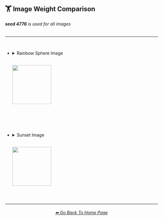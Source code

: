 <h2>🏋️‍ Image Weight Comparison</h2>
<h6><b>seed 4776</b> is used for all images</h6>

<hr><!--------------->

<br>

- <details><summary>Rainbow Sphere Image<p><br><img src="https://github.com/willwulfken/MidJourney-Styles-and-Keywords-Reference/blob/main/Images/MJ_V2/Summary_Images/Image_Weight_Comparison/Input_Images/inputimg_sphere_rainbow_512x.png?raw=true" width="128" /></p></summary><p><div align="center">

	<table>
		<tr align=center valign=middle>
			<th>Style</th>
			<th>--iw -1</th>
			<th>--iw -0.5</th>
			<th> </th>
			<th>--iw 0.25</th>
			<th>--iw 0.5</th>
			<th>--iw 0.75</th>
			<th>--iw 1</th>
			<th>--iw 2</th>
		</tr>
		<tr align=center valign=middle>
			<td>
				Bubble Design
			</td>
			<td>
				<img src="https://github.com/willwulfken/MidJourney-Styles-and-Keywords-Reference/blob/main/Images/MJ_V2/Summary_Images/Image_Weight_Comparison/sphererainbow_BubbleDesign_--iw-1.png?raw=true" width="256" />
			</td>
			<td>
				<img src="https://github.com/willwulfken/MidJourney-Styles-and-Keywords-Reference/blob/main/Images/MJ_V2/Summary_Images/Image_Weight_Comparison/sphererainbow_BubbleDesign_--iw-0.5.png?raw=true" width="256" />
			</td>
			<td>
				 <br>
			</td>
			<td>
				<img src="https://github.com/willwulfken/MidJourney-Styles-and-Keywords-Reference/blob/main/Images/MJ_V2/Summary_Images/Image_Weight_Comparison/sphererainbow_BubbleDesign_--iw0.25.png?raw=true" width="256" />
			</td>
			<td>
				<img src="https://github.com/willwulfken/MidJourney-Styles-and-Keywords-Reference/blob/main/Images/MJ_V2/Summary_Images/Image_Weight_Comparison/sphererainbow_BubbleDesign_--iw0.5.png?raw=true" width="256" />
			</td>
			<td>
				<img src="https://github.com/willwulfken/MidJourney-Styles-and-Keywords-Reference/blob/main/Images/MJ_V2/Summary_Images/Image_Weight_Comparison/sphererainbow_BubbleDesign_--iw0.75.png?raw=true" width="256" />
			</td>
			<td>
				<img src="https://github.com/willwulfken/MidJourney-Styles-and-Keywords-Reference/blob/main/Images/MJ_V2/Summary_Images/Image_Weight_Comparison/sphererainbow_BubbleDesign_--iw1.png?raw=true" width="256" />
			</td>
			<td>
				<img src="https://github.com/willwulfken/MidJourney-Styles-and-Keywords-Reference/blob/main/Images/MJ_V2/Summary_Images/Image_Weight_Comparison/sphererainbow_BubbleDesign_--iw2.png?raw=true" width="256" />
			</td>
		</tr>
		<tr align=center valign=middle>
			<td>
				Mandelbulb
			</td>
			<td>
				<img src="https://github.com/willwulfken/MidJourney-Styles-and-Keywords-Reference/blob/main/Images/MJ_V2/Summary_Images/Image_Weight_Comparison/sphererainbow_Mandelbulb_--iw-1.png?raw=true" width="256" />
			</td>
			<td>
				<img src="https://github.com/willwulfken/MidJourney-Styles-and-Keywords-Reference/blob/main/Images/MJ_V2/Summary_Images/Image_Weight_Comparison/sphererainbow_Mandelbulb_--iw-0.5.png?raw=true" width="256" />
			</td>
			<td>
				<br>
			</td>
			<td>
				<img src="https://github.com/willwulfken/MidJourney-Styles-and-Keywords-Reference/blob/main/Images/MJ_V2/Summary_Images/Image_Weight_Comparison/sphererainbow_Mandelbulb_--iw0.25.png?raw=true" width="256" />
			</td>
			<td>
				<img src="https://github.com/willwulfken/MidJourney-Styles-and-Keywords-Reference/blob/main/Images/MJ_V2/Summary_Images/Image_Weight_Comparison/sphererainbow_Mandelbulb_--iw0.5.png?raw=true" width="256" />
			</td>
			<td>
				<img src="https://github.com/willwulfken/MidJourney-Styles-and-Keywords-Reference/blob/main/Images/MJ_V2/Summary_Images/Image_Weight_Comparison/sphererainbow_Mandelbulb_--iw0.75.png?raw=true" width="256" />
			</td>
			<td>
				<img src="https://github.com/willwulfken/MidJourney-Styles-and-Keywords-Reference/blob/main/Images/MJ_V2/Summary_Images/Image_Weight_Comparison/sphererainbow_Mandelbulb_--iw1.png?raw=true" width="256" />
			</td>
			<td>
				<img src="https://github.com/willwulfken/MidJourney-Styles-and-Keywords-Reference/blob/main/Images/MJ_V2/Summary_Images/Image_Weight_Comparison/sphererainbow_Mandelbulb_--iw2.png?raw=true" width="256" />
			</td>
		</tr>
		<tr align=center valign=middle>
			<td>
				Databending
			</td>
			<td>
				<img src="https://github.com/willwulfken/MidJourney-Styles-and-Keywords-Reference/blob/main/Images/MJ_V2/Summary_Images/Image_Weight_Comparison/sphererainbow_Databending_--iw-1.png?raw=true" width="256" />
			</td>
			<td>
				<img src="https://github.com/willwulfken/MidJourney-Styles-and-Keywords-Reference/blob/main/Images/MJ_V2/Summary_Images/Image_Weight_Comparison/sphererainbow_Databending_--iw-0.5.png?raw=true" width="256" />
			</td>
			<td>
				<br>
			</td>
			<td>
				<img src="https://github.com/willwulfken/MidJourney-Styles-and-Keywords-Reference/blob/main/Images/MJ_V2/Summary_Images/Image_Weight_Comparison/sphererainbow_Databending_--iw0.25.png?raw=true" width="256" />
			</td>
			<td>
				<img src="https://github.com/willwulfken/MidJourney-Styles-and-Keywords-Reference/blob/main/Images/MJ_V2/Summary_Images/Image_Weight_Comparison/sphererainbow_Databending_--iw0.5.png?raw=true" width="256" />
			</td>
			<td>
				<img src="https://github.com/willwulfken/MidJourney-Styles-and-Keywords-Reference/blob/main/Images/MJ_V2/Summary_Images/Image_Weight_Comparison/sphererainbow_Databending_--iw0.75.png?raw=true" width="256" />
			</td>
			<td>
				<img src="https://github.com/willwulfken/MidJourney-Styles-and-Keywords-Reference/blob/main/Images/MJ_V2/Summary_Images/Image_Weight_Comparison/sphererainbow_Databending_--iw1.png?raw=true" width="256" />
			</td>
			<td>
				<img src="https://github.com/willwulfken/MidJourney-Styles-and-Keywords-Reference/blob/main/Images/MJ_V2/Summary_Images/Image_Weight_Comparison/sphererainbow_Databending_--iw2.png?raw=true" width="256" />
			</td>
		</tr>
		<tr align=center valign=middle>
			<td>
				Spray Paint
			</td>
			<td>
				<img src="https://github.com/willwulfken/MidJourney-Styles-and-Keywords-Reference/blob/main/Images/MJ_V2/Summary_Images/Image_Weight_Comparison/sphererainbow_SprayPaint_--iw-1.png?raw=true" width="256" />
			</td>
			<td>
				<img src="https://github.com/willwulfken/MidJourney-Styles-and-Keywords-Reference/blob/main/Images/MJ_V2/Summary_Images/Image_Weight_Comparison/sphererainbow_SprayPaint_--iw-0.5.png?raw=true" width="256" />
			</td>
			<td>
				<br>
			</td>
			<td>
				<img src="https://github.com/willwulfken/MidJourney-Styles-and-Keywords-Reference/blob/main/Images/MJ_V2/Summary_Images/Image_Weight_Comparison/sphererainbow_SprayPaint_--iw0.25.png?raw=true" width="256" />
			</td>
			<td>
				<img src="https://github.com/willwulfken/MidJourney-Styles-and-Keywords-Reference/blob/main/Images/MJ_V2/Summary_Images/Image_Weight_Comparison/sphererainbow_SprayPaint_--iw0.5.png?raw=true" width="256" />
			</td>
			<td>
				<img src="https://github.com/willwulfken/MidJourney-Styles-and-Keywords-Reference/blob/main/Images/MJ_V2/Summary_Images/Image_Weight_Comparison/sphererainbow_SprayPaint_--iw0.75.png?raw=true" width="256" />
			</td>
			<td>
				<img src="https://github.com/willwulfken/MidJourney-Styles-and-Keywords-Reference/blob/main/Images/MJ_V2/Summary_Images/Image_Weight_Comparison/sphererainbow_SprayPaint_--iw1.png?raw=true" width="256" />
			</td>
			<td>
				<img src="https://github.com/willwulfken/MidJourney-Styles-and-Keywords-Reference/blob/main/Images/MJ_V2/Summary_Images/Image_Weight_Comparison/sphererainbow_SprayPaint_--iw2.png?raw=true" width="256" />
			</td>
		</tr>
	</table>

  </div></p></details>


<br><br><br>


- <details><summary>Sunset Image<p><br><img src="https://github.com/willwulfken/MidJourney-Styles-and-Keywords-Reference/blob/main/Images/MJ_V2/Summary_Images/Image_Weight_Comparison/Input_Images/inputimg_sunset_512x.png?raw=true" width="128" /></p></summary><p><div align="center">

	<table>
		<tr align=center valign=middle>
			<th>Style</th>
			<th>--iw -1</th>
			<th>--iw -0.5</th>
			<th> </th>
			<th>--iw 0.25</th>
			<th>--iw 0.5</th>
			<th>--iw 0.75</th>
			<th>--iw 1</th>
			<th>--iw 2</th>
		</tr>
		<tr align=center valign=middle>
			<td>
				Bubble Design
			</td>
			<td>
				<img src="https://github.com/willwulfken/MidJourney-Styles-and-Keywords-Reference/blob/main/Images/MJ_V2/Summary_Images/Image_Weight_Comparison/sunset_BubbleDesign_--iw-1.png?raw=true" width="256" />
			</td>
			<td>
				<img src="https://github.com/willwulfken/MidJourney-Styles-and-Keywords-Reference/blob/main/Images/MJ_V2/Summary_Images/Image_Weight_Comparison/sunset_BubbleDesign_--iw-0.5.png?raw=true" width="256" />
			</td>
			<td>
				<br>
			</td>
			<td>
				<img src="https://github.com/willwulfken/MidJourney-Styles-and-Keywords-Reference/blob/main/Images/MJ_V2/Summary_Images/Image_Weight_Comparison/sunset_BubbleDesign_--iw0.25.png?raw=true" width="256" />
			</td>
			<td>
				<img src="https://github.com/willwulfken/MidJourney-Styles-and-Keywords-Reference/blob/main/Images/MJ_V2/Summary_Images/Image_Weight_Comparison/sunset_BubbleDesign_--iw0.5.png?raw=true" width="256" />
			</td>
			<td>
				<img src="https://github.com/willwulfken/MidJourney-Styles-and-Keywords-Reference/blob/main/Images/MJ_V2/Summary_Images/Image_Weight_Comparison/sunset_BubbleDesign_--iw0.75.png?raw=true" width="256" />
			</td>
			<td>
				<img src="https://github.com/willwulfken/MidJourney-Styles-and-Keywords-Reference/blob/main/Images/MJ_V2/Summary_Images/Image_Weight_Comparison/sunset_BubbleDesign_--iw1.png?raw=true" width="256" />
			</td>
			<td>
				<img src="https://github.com/willwulfken/MidJourney-Styles-and-Keywords-Reference/blob/main/Images/MJ_V2/Summary_Images/Image_Weight_Comparison/sunset_BubbleDesign_--iw2.png?raw=true" width="256" />
			</td>
		</tr>
		<tr align=center valign=middle>
			<td>
				Mandelbulb
			</td>
			<td>
				<img src="https://github.com/willwulfken/MidJourney-Styles-and-Keywords-Reference/blob/main/Images/MJ_V2/Summary_Images/Image_Weight_Comparison/sunset_Mandelbulb_--iw-1.png?raw=true" width="256" />
			</td>
			<td>
				<img src="https://github.com/willwulfken/MidJourney-Styles-and-Keywords-Reference/blob/main/Images/MJ_V2/Summary_Images/Image_Weight_Comparison/sunset_Mandelbulb_--iw-0.5.png?raw=true" width="256" />
			</td>
			<td>
				<br>
			</td>
			<td>
				<img src="https://github.com/willwulfken/MidJourney-Styles-and-Keywords-Reference/blob/main/Images/MJ_V2/Summary_Images/Image_Weight_Comparison/sunset_Mandelbulb_--iw0.25.png?raw=true" width="256" />
			</td>
			<td>
				<img src="https://github.com/willwulfken/MidJourney-Styles-and-Keywords-Reference/blob/main/Images/MJ_V2/Summary_Images/Image_Weight_Comparison/sunset_Mandelbulb_--iw0.5.png?raw=true" width="256" />
			</td>
			<td>
				<img src="https://github.com/willwulfken/MidJourney-Styles-and-Keywords-Reference/blob/main/Images/MJ_V2/Summary_Images/Image_Weight_Comparison/sunset_Mandelbulb_--iw0.75.png?raw=true" width="256" />
			</td>
			<td>
				<img src="https://github.com/willwulfken/MidJourney-Styles-and-Keywords-Reference/blob/main/Images/MJ_V2/Summary_Images/Image_Weight_Comparison/sunset_Mandelbulb_--iw1.png?raw=true" width="256" />
			</td>
			<td>
				<img src="https://github.com/willwulfken/MidJourney-Styles-and-Keywords-Reference/blob/main/Images/MJ_V2/Summary_Images/Image_Weight_Comparison/sunset_Mandelbulb_--iw2.png?raw=true" width="256" />
			</td>
		</tr>
		<tr align=center valign=middle>
			<td>
				Databending
			</td>
			<td>
				<img src="https://github.com/willwulfken/MidJourney-Styles-and-Keywords-Reference/blob/main/Images/MJ_V2/Summary_Images/Image_Weight_Comparison/sunset_Databending_--iw-1.png?raw=true" width="256" />
			</td>
			<td>
				<img src="https://github.com/willwulfken/MidJourney-Styles-and-Keywords-Reference/blob/main/Images/MJ_V2/Summary_Images/Image_Weight_Comparison/sunset_Databending_--iw-0.5.png?raw=true" width="256" />
			</td>
			<td>
				<br>
			</td>
			<td>
				<img src="https://github.com/willwulfken/MidJourney-Styles-and-Keywords-Reference/blob/main/Images/MJ_V2/Summary_Images/Image_Weight_Comparison/sunset_Databending_--iw0.25.png?raw=true" width="256" />
			</td>
			<td>
				<img src="https://github.com/willwulfken/MidJourney-Styles-and-Keywords-Reference/blob/main/Images/MJ_V2/Summary_Images/Image_Weight_Comparison/sunset_Databending_--iw0.5.png?raw=true" width="256" />
			</td>
			<td>
				<img src="https://github.com/willwulfken/MidJourney-Styles-and-Keywords-Reference/blob/main/Images/MJ_V2/Summary_Images/Image_Weight_Comparison/sunset_Databending_--iw0.75.png?raw=true" width="256" />
			</td>
			<td>
				<img src="https://github.com/willwulfken/MidJourney-Styles-and-Keywords-Reference/blob/main/Images/MJ_V2/Summary_Images/Image_Weight_Comparison/sunset_Databending_--iw1.png?raw=true" width="256" />
			</td>
			<td>
				<img src="https://github.com/willwulfken/MidJourney-Styles-and-Keywords-Reference/blob/main/Images/MJ_V2/Summary_Images/Image_Weight_Comparison/sunset_Databending_--iw2.png?raw=true" width="256" />
			</td>
		</tr>
		<tr align=center valign=middle>
			<td>
				Spray Paint
			</td>
			<td>
				<img src="https://github.com/willwulfken/MidJourney-Styles-and-Keywords-Reference/blob/main/Images/MJ_V2/Summary_Images/Image_Weight_Comparison/sunset_SprayPaint_--iw-1.png?raw=true" width="256" />
			</td>
			<td>
				<img src="https://github.com/willwulfken/MidJourney-Styles-and-Keywords-Reference/blob/main/Images/MJ_V2/Summary_Images/Image_Weight_Comparison/sunset_SprayPaint_--iw-0.5.png?raw=true" width="256" />
			</td>
			<td>
				<br>
			</td>
			<td>
				<img src="https://github.com/willwulfken/MidJourney-Styles-and-Keywords-Reference/blob/main/Images/MJ_V2/Summary_Images/Image_Weight_Comparison/sunset_SprayPaint_--iw0.25.png?raw=true" width="256" />
			</td>
			<td>
				<img src="https://github.com/willwulfken/MidJourney-Styles-and-Keywords-Reference/blob/main/Images/MJ_V2/Summary_Images/Image_Weight_Comparison/sunset_SprayPaint_--iw0.5.png?raw=true" width="256" />
			</td>
			<td>
				<img src="https://github.com/willwulfken/MidJourney-Styles-and-Keywords-Reference/blob/main/Images/MJ_V2/Summary_Images/Image_Weight_Comparison/sunset_SprayPaint_--iw0.75.png?raw=true" width="256" />
			</td>
			<td>
				<img src="https://github.com/willwulfken/MidJourney-Styles-and-Keywords-Reference/blob/main/Images/MJ_V2/Summary_Images/Image_Weight_Comparison/sunset_SprayPaint_--iw1.png?raw=true" width="256" />
			</td>
			<td>
				<img src="https://github.com/willwulfken/MidJourney-Styles-and-Keywords-Reference/blob/main/Images/MJ_V2/Summary_Images/Image_Weight_Comparison/sunset_SprayPaint_--iw2.png?raw=true" width="256" />
			</td>
		</tr>
	</table>

  </div></p></details>

<br>

<hr><!--------------->
<div align="center">
<h6><a href="https://github.com/willwulfken/MidJourney-Styles-and-Keywords-Reference/blob/main/README.md">⬅ Go Back To Home Page</a></h6>
</div>

